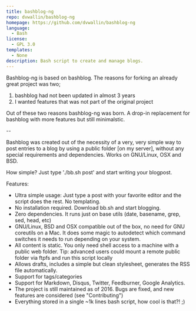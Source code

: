 ```yaml
---
title: bashblog-ng
repo: dvwallin/bashblog-ng
homepage: https://github.com/dvwallin/bashblog-ng
language:
  - Bash
license:
  - GPL 3.0
templates:
  - None
description: Bash script to create and manage blogs.
---
```


Bashblog-ng is based on bashblog. The reasons for forking an already great project 
was two;

  1. bashblog had not been updated in almost 3 years
  2. I wanted features that was not part of the original project

Out of these two reasons bashblog-ng was born. A drop-in replacement for bashblog 
with more features but still minimalstic.

--

Bashblog was created out of the necessity of a very, very simple way to post
entries to a blog by using a public folder [on my server], without any
special requirements and dependencies. Works on GNU/Linux, OSX and BSD.

How simple? Just type './bb.sh post' and start writing your blogpost.

Features:

- Ultra simple usage: Just type a post with your favorite editor and the
  script does the rest. No templating.
- No installation required. Download bb.sh and start blogging.
- Zero dependencies. It runs just on base utils (date, basename, grep, sed,
  head, etc)
- GNU/Linux, BSD and OSX compatible out of the box, no need for
  GNU coreutils on a Mac. It does some magic to autodetect which command
  switches it needs to run depending on your system.
- All content is static. You only need shell access to a machine with a
  public web folder. Tip: advanced users could mount a remote public folder
  via ftpfs and run this script locally
- Allows drafts, includes a simple but clean stylesheet, generates the RSS
  file automatically.
- Support for tags/categories
- Support for Markdown, Disqus, Twitter, Feedburner, Google Analytics.
- The project is still maintained as of 2016. Bugs are fixed, and new
  features are considered (see "Contributing")
- Everything stored in a single ~1k lines bash script, how cool is that?! ;)
